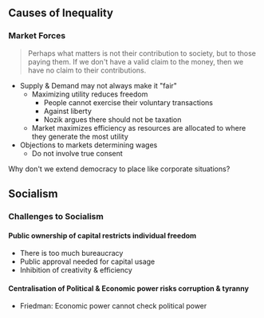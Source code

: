 ## Causes of Inequality

### Market Forces

> Perhaps what matters is not their contribution to society, but to those paying them. If we don't have a valid claim to the money, then we have no claim to their contributions.

- Supply & Demand may not always make it "fair"
	- Maximizing utility reduces freedom
		- People cannot exercise their voluntary transactions
		- Against liberty
		- Nozik argues there should not be taxation
	- Market maximizes efficiency as resources are allocated to where they generate the most utility
- Objections to markets determining wages
	- Do not involve true consent




Why don't we extend democracy to place like corporate situations?


## Socialism
### Challenges to Socialism
#### Public ownership of capital restricts individual freedom
- There is too much bureaucracy
- Public approval needed for capital usage
- Inhibition of creativity & efficiency

#### Centralisation of Political & Economic power risks corruption & tyranny
- Friedman: Economic power cannot check political power